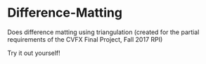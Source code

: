 # Difference-Matting
Does difference matting using triangulation (created for the partial requirements of the CVFX Final Project, Fall 2017 RPI)

Try it out yourself!
